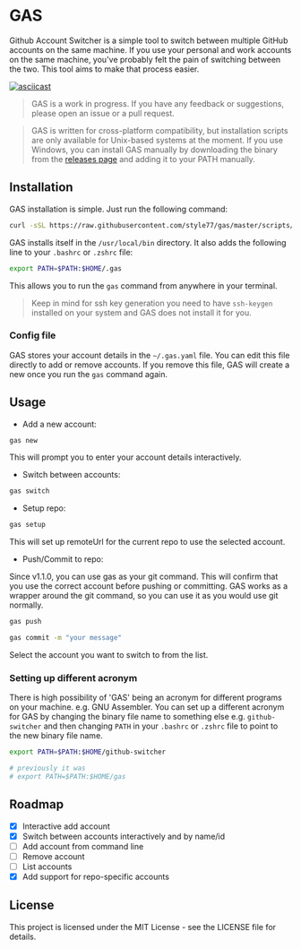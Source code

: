 # GAS

Github Account Switcher is a simple tool to switch between multiple GitHub accounts on the same machine. If you use your personal and work accounts on the same machine, you've probably felt the pain of switching between the two. This tool aims to make that process easier.

[![asciicast](https://asciinema.org/a/IhujYFPVonyFwRXvv5Z1cjhTS.png)](https://asciinema.org/a/IhujYFPVonyFwRXvv5Z1cjhTS)

> GAS is a work in progress. If you have any feedback or suggestions, please open an issue or a pull request.

> GAS is written for cross-platform compatibility, but installation scripts are only available for Unix-based systems at the moment. If you use Windows, you can install GAS manually by downloading the binary from the [releases page](https://github.com/style77/gas/releases) and adding it to your PATH manually.

## Installation

GAS installation is simple. Just run the following command:

```bash
curl -sSL https://raw.githubusercontent.com/style77/gas/master/scripts/install.sh | bash
```

GAS installs itself in the `/usr/local/bin` directory. It also adds the following line to your `.bashrc` or `.zshrc` file:

```bash
export PATH=$PATH:$HOME/.gas
```

This allows you to run the `gas` command from anywhere in your terminal.

> Keep in mind for ssh key generation you need to have `ssh-keygen` installed on your system and GAS does not install it for you.

### Config file

GAS stores your account details in the `~/.gas.yaml` file. You can edit this file directly to add or remove accounts.
If you remove this file, GAS will create a new once you run the `gas` command again.

## Usage

- Add a new account:

```bash
gas new
```

This will prompt you to enter your account details interactively.

- Switch between accounts:

```bash
gas switch
```

- Setup repo:

```bash
gas setup
```

This will set up remoteUrl for the current repo to use the selected account.

- Push/Commit to repo:

Since v1.1.0, you can use gas as your git command. This will confirm that you use the correct account before pushing or committing. GAS works as a wrapper around the git command, so you can use it as you would use git normally.

```bash
gas push
```

```bash
gas commit -m "your message"
```

Select the account you want to switch to from the list.

### Setting up different acronym

There is high possibility of 'GAS' being an acronym for different programs on your machine. e.g. GNU Assembler. 
You can set up a different acronym for GAS by changing the binary file name to something else e.g. `github-switcher` and then changing `PATH` in your `.bashrc` or `.zshrc` file to point to the new binary file name.

```bash
export PATH=$PATH:$HOME/github-switcher

# previously it was
# export PATH=$PATH:$HOME/gas
```

## Roadmap

- [x] Interactive add account
- [x] Switch between accounts interactively and by name/id
- [ ] Add account from command line
- [ ] Remove account
- [ ] List accounts
- [x] Add support for repo-specific accounts

## License
This project is licensed under the MIT License - see the LICENSE file for details.
